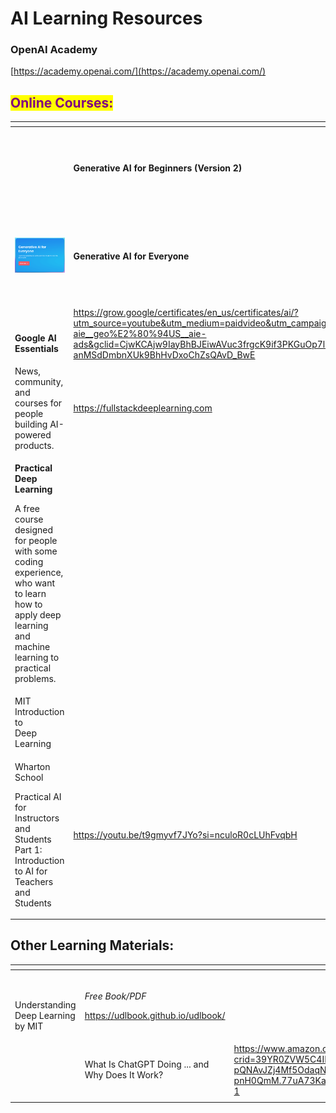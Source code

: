 # AI Learning Resources

### OpenAI Academy

[https://academy.openai.com/](https://academy.openai.com/)

## <mark style="color:purple;">Online Courses:</mark>

<table data-view="cards"><thead><tr><th></th><th></th><th></th></tr></thead><tbody><tr><td><img src="https://microsoft.github.io/generative-ai-for-beginners/images/repo-thubmnail2.png?WT.mc_id=academic-105485-koreyst" alt=""></td><td><strong>Generative AI for Beginners (Version 2)</strong> </td><td><p>Learn the fundamentals of building Generative AI applications with 18-lesson comprehensive course by Microsoft Cloud Advocates.</p><p><a href="https://microsoft.github.io/generative-ai-for-beginners/#/">https://microsoft.github.io/generative-ai-for-beginners/#/</a></p></td></tr><tr><td><img src="../../.gitbook/assets/ai class ng tiny.png" alt=""></td><td><strong>Generative AI for Everyone</strong></td><td><p>Instructed by AI pioneer Andrew Ng, Generative AI for Everyone offers his unique perspective on empowering you and your work with generative AI.</p><p><a href="https://www.deeplearning.ai/courses/generative-ai-for-everyone/">https://www.deeplearning.ai/courses/generative-ai-for-everyone/</a></p></td></tr><tr><td><p><img src="https://www.gstatic.com/marketing-cms/assets/images/bd/47/470ff89e4f009c2c4c40aa39a749/ai-hero-image.png=n-w1232-h924-rw" alt=""></p><p><strong>Google AI Essentials</strong></p></td><td><a href="https://grow.google/certificates/en_us/certificates/ai/?utm_source=youtube&#x26;utm_medium=paidvideo&#x26;utm_campaign=ha-yt-aie-rmkt-aie__geo%E2%80%94US__aie-ads&#x26;gclid=CjwKCAjw9IayBhBJEiwAVuc3frgcK9if3PKGuOp7lqQmLsmcbadYSxIG0O-anMSdDmbnXUk9BhHvDxoChZsQAvD_BwE">https://grow.google/certificates/en_us/certificates/ai/?utm_source=youtube&#x26;utm_medium=paidvideo&#x26;utm_campaign=ha-yt-aie-rmkt-aie__geo%E2%80%94US__aie-ads&#x26;gclid=CjwKCAjw9IayBhBJEiwAVuc3frgcK9if3PKGuOp7lqQmLsmcbadYSxIG0O-anMSdDmbnXUk9BhHvDxoChZsQAvD_BwE</a></td><td></td></tr><tr><td>News, community, and courses for people building AI-powered products.</td><td><a href="https://fullstackdeeplearning.com">https://fullstackdeeplearning.com</a></td><td></td></tr><tr><td><p><strong>Practical Deep Learning</strong> </p><p>A free course designed for people with some coding experience, who want to learn how to apply deep learning and machine learning to practical problems.</p></td><td></td><td><a href="https://course.fast.ai">https://course.fast.ai</a></td></tr><tr><td>MIT Introduction to<br>Deep Learning</td><td></td><td><a href="http://introtodeeplearning.com">http://introtodeeplearning.com</a></td></tr><tr><td><p>Wharton School</p><p>Practical AI for Instructors and Students Part 1: Introduction to AI for Teachers and Students</p></td><td><a href="https://youtu.be/t9gmyvf7JYo?si=nculoR0cLUhFvqbH">https://youtu.be/t9gmyvf7JYo?si=nculoR0cLUhFvqbH</a></td><td></td></tr></tbody></table>



## Other Learning Materials:

<table data-view="cards"><thead><tr><th></th><th></th><th></th></tr></thead><tbody><tr><td><p><img src="https://udlbook.github.io/udlbook/assets/book_cover-B3FyEkB6.jpg" alt=""></p><p>Understanding Deep Learning by MIT</p></td><td><p><em>Free Book/PDF</em></p><p><a href="https://udlbook.github.io/udlbook/">https://udlbook.github.io/udlbook/</a></p></td><td></td></tr><tr><td><img src="https://m.media-amazon.com/images/I/81hY5nHoaXL._SY522_.jpg" alt=""></td><td>What Is ChatGPT Doing ... and Why Does It Work?</td><td><a href="https://www.amazon.com/What-ChatGPT-Doing-Does-Work-ebook/dp/B0BY59PT5Z/ref=sr_1_1?crid=39YR0ZVW5C4IP&#x26;dib=eyJ2IjoiMSJ9.pqFRZ3IY14qymjpi1N3Ns8Dd7aVK1YkvGMz-7Q2e3WLbb1IVcGr-0r2tNm8i9ODIQ1pwaOlrSCua2wjCtrIVLdWIkmBHAhBe-Qp6UFe3rEg-pQNAvJZj4Mf5OdaqN4sFvWMm7CtcQfH-Dg8J6Yx7LDPbnDavWiHTS5pDRge1LMrvbqxOjolCl_Be2_3vbxy1_v6SB2Pb8U3JNlPXeU5djODlX0AU1xsYy2U-pnH0QmM.77uA73KaZWQyOKrZQnQ4cg5YeE2HgvEoocxvF6QPbN8&#x26;dib_tag=se&#x26;keywords=how+chatgpt+works&#x26;qid=1723522075&#x26;sprefix=how+chatgpt+works%2Caps%2C214&#x26;sr=8-1">https://www.amazon.com/What-ChatGPT-Doing-Does-Work-ebook/dp/B0BY59PT5Z/ref=sr_1_1?crid=39YR0ZVW5C4IP&#x26;dib=eyJ2IjoiMSJ9.pqFRZ3IY14qymjpi1N3Ns8Dd7aVK1YkvGMz-7Q2e3WLbb1IVcGr-0r2tNm8i9ODIQ1pwaOlrSCua2wjCtrIVLdWIkmBHAhBe-Qp6UFe3rEg-pQNAvJZj4Mf5OdaqN4sFvWMm7CtcQfH-Dg8J6Yx7LDPbnDavWiHTS5pDRge1LMrvbqxOjolCl_Be2_3vbxy1_v6SB2Pb8U3JNlPXeU5djODlX0AU1xsYy2U-pnH0QmM.77uA73KaZWQyOKrZQnQ4cg5YeE2HgvEoocxvF6QPbN8&#x26;dib_tag=se&#x26;keywords=how+chatgpt+works&#x26;qid=1723522075&#x26;sprefix=how+chatgpt+works%2Caps%2C214&#x26;sr=8-1</a></td></tr><tr><td></td><td></td><td></td></tr></tbody></table>







